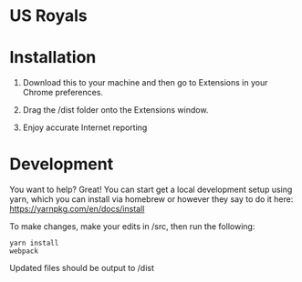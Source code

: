 # US Royals

# Installation

1. Download this to your machine and then go to Extensions in your Chrome preferences.

2. Drag the /dist folder onto the Extensions window.

3. Enjoy accurate Internet reporting

# Development

You want to help? Great!  You can start get a local development setup using yarn,
which you can install via homebrew or however they say to do it here: https://yarnpkg.com/en/docs/install

To make changes, make your edits in /src, then run the following:

```
yarn install
webpack
```

Updated files should be output to /dist